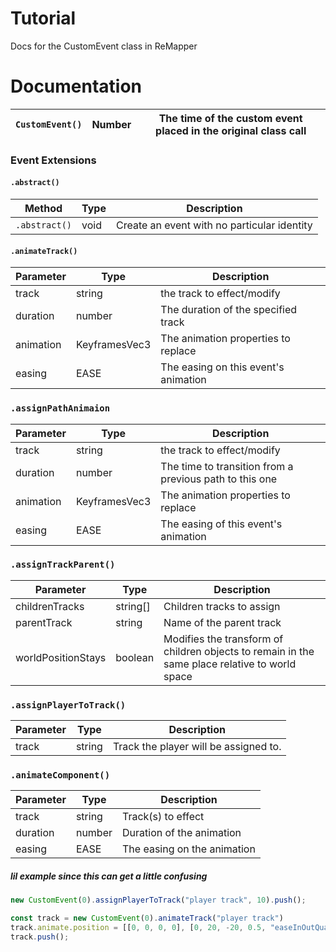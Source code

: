 # Tutorial
Docs for the CustomEvent class in ReMapper

# **Documentation**
| `CustomEvent()` | Number | The time of the custom event placed in the original class call |
|-----------------|--------|----------------------------------------------------------------|
### Event Extensions
#### `.abstract()`
| Method       | Type | Description                                 |
|--------------|------|---------------------------------------------|
| `.abstract()` | void | Create an event with no particular identity|

#### `.animateTrack()`
| Parameter | Type          | Description                          |
|-----------|---------------|--------------------------------------|
| track     | string        | the track to effect/modify |
| duration  | number        | The duration of the specified track  |
| animation | KeyframesVec3 | The animation properties to replace  |
| easing    | EASE          | The easing on this event's animation |

### `.assignPathAnimaion`
| Parameter | Type          | Description                                             |
|-----------|---------------|---------------------------------------------------------|
| track     | string        | the track to effect/modify |
| duration  | number        | The time to transition from a previous path to this one |
| animation | KeyframesVec3 | The animation properties to replace                     |
| easing    | EASE          | The easing of this event's animation                    |
### `.assignTrackParent()`
| Parameter          | Type     | Description                                                                                    |
|--------------------|----------|------------------------------------------------------------------------------------------------|
| childrenTracks     | string[] | Children tracks to assign                                                                      |
| parentTrack        | string   | Name of the parent track                                                                       |
| worldPositionStays | boolean  | Modifies the transform of children objects to remain in the same place relative to world space |
### `.assignPlayerToTrack()`
| Parameter | Type   | Description                           |
|-----------|--------|---------------------------------------|
| track     | string | Track the player will be assigned to. |
### `.animateComponent()`
| Parameter | Type   | Description                 |
|-----------|--------|-----------------------------|
| track     | string | Track(s) to effect          |
| duration  | number | Duration of the animation   |
| easing    | EASE   | The easing on the animation |
##### lil example since this can get a little confusing
```ts
new CustomEvent(0).assignPlayerToTrack("player track", 10).push();

const track = new CustomEvent(0).animateTrack("player track")
track.animate.position = [[0, 0, 0, 0], [0, 20, -20, 0.5, "easeInOutQuad"], [0, 0, 0, 1]]// move the player up and back 20 units
track.push();
```

